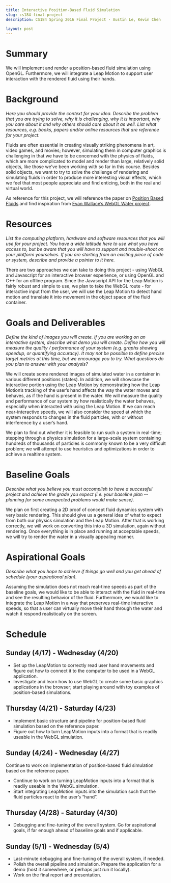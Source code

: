 ```yaml
---
title: Interactive Position-Based Fluid Simulation
slug: cs184-final-project
description: CS184 Spring 2016 Final Project · Austin Le, Kevin Chen

layout: post
---
```


# Summary

We will implement and render a position-based fluid simulation using OpenGL. Furthermore, we will integrate a Leap Motion to support user interaction with the rendered fluid using their hands.

# Background

_Here you should provide the context for your idea. Describe the problem that you are trying to solve, why it is challenging, why it is important, why you care about it and why others should care about it as well. List what resources, e.g. books, papers and/or online resources that are reference for your project._

Fluids are often essential in creating visually striking phenomena in art, video games, and movies; however, simulating them in computer graphics is challenging in that we have to be concerned with the physics of fluids, which are more complicated to model and render than large, relatively solid objects, like those we’ve been working with so far in this course. Besides solid objects, we want to try to solve the challenge of rendering and simulating fluids in order to produce more interesting visual effects, which we feel that most people appreciate and find enticing, both in the real and virtual world.

As reference for this project, we will reference the paper on [Position Based Fluids](http://mmacklin.com/pbf_sig_preprint.pdf) and find inspiration from [Evan Wallace’s WebGL Water project](http://madebyevan.com/webgl-water/).

# Resources

_List the computing platform, hardware and software resources that you will use for your project. You have a wide latitude here to use what you have access to, but be aware that you will have to support and trouble-shoot on your platform yourselves. If you are starting from an existing piece of code or system, describe and provide a pointer to it here._

There are two approaches we can take to doing this project - using WebGL and Javascript for an interactive browser experience, or using OpenGL and C++ for an offline program. Since the Javascript API for the Leap Motion is fairly robust and simple to use, we plan to take the WebGL route - for interactive input from the user, we will use the Leap Motion to detect hand motion and translate it into movement in the object space of the fluid container.

# Goals and Deliverables

_Define the kind of images you will create. If you are working on an interactive system, describe what demo you will create. Define how you will measure the quality / performance of your system (e.g. graphs showing speedup, or quantifying accuracy). It may not be possible to define precise target metrics at this time, but we encourage you to try. What questions do you plan to answer with your analysis?_

We will create some rendered images of simulated water in a container in various different positions (states). In addition, we will showcase the interactive portion using the Leap Motion by demonstrating how the Leap Motion’s tracking of the user’s hand affects the way the water moves and behaves, as if the hand is present in the water. We will measure the quality and performance of our system by how realistically the water behaves, especially when interacted with using the Leap Motion. If we can reach near-interactive speeds, we will also consider the speed at which the system responds to changes in the fluid particles, with or without interference by a user’s hand.

We plan to find out whether it is feasible to run such a system in real-time; stepping through a physics simulation for a large-scale system containing hundreds of thousands of particles is commonly known to be a very difficult problem; we will attempt to use heuristics and optimizations in order to achieve a realtime system.

# Baseline Goals

_Describe what you believe you must accomplish to have a successful project and achieve the grade you expect (i.e. your baseline plan -- planning for some unexpected problems would make sense)._

We plan on first creating a 2D proof of concept fluid dynamics system with very basic rendering. This should give us a general idea of what to expect from both our physics simulation and the Leap Motion. After that is working correctly, we will work on converting this into a 3D simulation, again without rendering. Once everything is in place and running at acceptable speeds, we will try to render the water in a visually appealing manner.

# Aspirational Goals

_Describe what you hope to achieve if things go well and you get ahead of schedule (your aspirational plan)._

Assuming the simulation does not reach real-time speeds as part of the baseline goals, we would like to be able to interact with the fluid in real-time and see the resulting behavior of the fluid. Furthermore, we would like to integrate the Leap Motion in a way that preserves real-time interactive speeds, so that a user can virtually move their hand through the water and watch it respond realistically on the screen.

# Schedule

## Sunday (4/17) - Wednesday (4/20)

* Set up the LeapMotion to correctly read user hand movements and figure out how to connect it to the computer to be used in a WebGL application.
* Investigate and learn how to use WebGL to create some basic graphics applications in the browser; start playing around with toy examples of position-based simulations.

## Thursday (4/21) - Saturday (4/23)

* Implement basic structure and pipeline for position-based fluid simulation based on the reference paper.
* Figure out how to turn LeapMotion inputs into a format that is readily useable in the WebGL simulation.

## Sunday (4/24) - Wednesday (4/27)

Continue to work on implementation of position-based fluid simulation based on the reference paper.

* Continue to work on turning LeapMotion inputs into a format that is readily useable in the WebGL simulation.
* Start integrating LeapMotion inputs into the simulation such that the fluid particles react to the user’s “hand”.

## Thursday (4/28) - Saturday (4/30)

* Debugging and fine-tuning of the overall system. Go for aspirational goals, if far enough ahead of baseline goals and if applicable.

## Sunday (5/1) - Wednesday (5/4)

* Last-minute debugging and fine-tuning of the overall system, if needed.
* Polish the overall pipeline and simulation. Prepare the application for a demo (host it somewhere, or perhaps just run it locally).
* Work on the final report and presentation.
